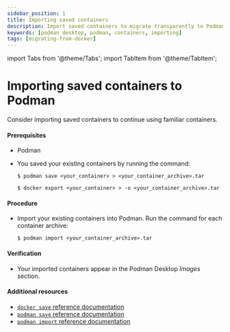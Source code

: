 ```yaml
---
sidebar_position: 1
title: Importing saved containers
description: Import saved containers to migrate transparently to Podman, and continue using familiar containers.
keywords: [podman desktop, podman, containers, importing]
tags: [migrating-from-docker]
---
```


import Tabs from '@theme/Tabs';
import TabItem from '@theme/TabItem';

# Importing saved containers to Podman

Consider importing saved containers to continue using familiar containers.

#### Prerequisites

- Podman

- You saved your existing containers by running the command:

  <Tabs groupId="container-engines">
    <TabItem value="podman" label="Podman">

  ```shell-session
  $ podman save <your_container> > <your_container_archive>.tar
  ```

    </TabItem>
    <TabItem value="docker" label="Docker">

  ```shell-session
  $ docker export <your_container> > -o <your_container_archive>.tar
  ```

    </TabItem>
  </Tabs>

#### Procedure

- Import your existing containers into Podman.
  Run the command for each container archive:

  ```shell-session
  $ podman import <your_container_archive>.tar
  ```

#### Verification

- Your imported containers appear in the Podman Desktop _Images_ section.

#### Additional resources

- [`docker save` reference documentation](https://docs.docker.com/engine/reference/commandline/save/)
- [`podman save` reference documentation](https://docs.podman.io/en/latest/markdown/podman-save.1.html)
- [`podman import` reference documentation](https://docs.podman.io/en/latest/markdown/podman-import.1.html)
